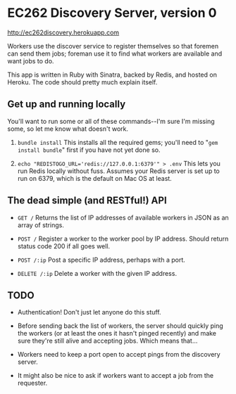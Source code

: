 EC262 Discovery Server, version 0
=================================

http://ec262discovery.herokuapp.com

Workers use the discover service to register themselves so that foremen can
send them jobs; foreman use it to find what workers are available and want
jobs to do.

This app is written in Ruby with Sinatra, backed by Redis, and hosted on
Heroku. The code should pretty much explain itself. 



Get up and running locally
--------------------------

You'll want to run some or all of these commands--I'm sure I'm missing some, so
let me know what doesn't work.

1. `bundle install`
  This installs all the required gems; you'll need to "`gem install bundle`"
  first if you have not yet done so.

2. `echo "REDISTOGO_URL='redis://127.0.0.1:6379'" > .env`
  This lets you run Redis locally without fuss. Assumes your Redis server is
  set up to run on 6379, which is the default on Mac OS at least.


The dead simple (and RESTful!) API
----------------------------------

  - `GET /`
    Returns the list of IP addresses of available workers in JSON as an array
    of strings.

  - `POST /`
    Register a worker to the worker pool by IP address. Should return status
    code 200 if all goes well.

  - `POST /:ip`
    Post a specific IP address, perhaps with a port.

  - `DELETE /:ip`
    Delete a worker with the given IP address.
    
  
 
TODO
----

  - Authentication! Don't just let anyone do this stuff.
  
  - Before sending back the list of workers, the server should quickly ping
    the workers (or at least the ones it hasn't pinged recently) and make sure
    they're still alive and accepting jobs. Which means that...
    
  - Workers need to keep a port open to accept pings from the discovery server.
    
  - It might also be nice to ask if workers want to accept a job from the
    requester.
